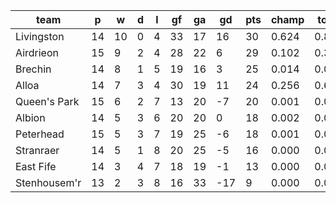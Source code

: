 |     team     | p  | w  | d | l | gf | ga | gd  | pts | champ | top2  | top3  | top4  |  5-7  | bot4  | bot3  | bot2  |
|--------------|----|----|---|---|----|----|-----|-----|-------|-------|-------|-------|-------|-------|-------|-------|
| Livingston   | 14 | 10 | 0 | 4 | 33 | 17 |  16 |  30 | 0.624 | 0.875 | 0.973 | 0.993 | 0.007 | 0.001 | 0.000 | 0.000|
| Airdrieon    | 15 |  9 | 2 | 4 | 28 | 22 |   6 |  29 | 0.102 | 0.339 | 0.726 | 0.893 | 0.101 | 0.019 | 0.006 | 0.002|
| Brechin      | 14 |  8 | 1 | 5 | 19 | 16 |   3 |  25 | 0.014 | 0.077 | 0.240 | 0.557 | 0.386 | 0.127 | 0.057 | 0.021|
| Alloa        | 14 |  7 | 3 | 4 | 30 | 19 |  11 |  24 | 0.256 | 0.677 | 0.888 | 0.965 | 0.034 | 0.003 | 0.001 | 0.000|
| Queen's Park | 15 |  6 | 2 | 7 | 13 | 20 |  -7 |  20 | 0.001 | 0.007 | 0.034 | 0.120 | 0.536 | 0.540 | 0.344 | 0.158|
| Albion       | 14 |  5 | 3 | 6 | 20 | 20 |   0 |  18 | 0.002 | 0.015 | 0.074 | 0.228 | 0.553 | 0.370 | 0.219 | 0.091|
| Peterhead    | 15 |  5 | 3 | 7 | 19 | 25 |  -6 |  18 | 0.001 | 0.006 | 0.034 | 0.118 | 0.535 | 0.539 | 0.348 | 0.167|
| Stranraer    | 14 |  5 | 1 | 8 | 20 | 25 |  -5 |  16 | 0.000 | 0.002 | 0.017 | 0.065 | 0.416 | 0.703 | 0.520 | 0.307|
| East Fife    | 14 |  3 | 4 | 7 | 18 | 19 |  -1 |  13 | 0.000 | 0.002 | 0.014 | 0.062 | 0.410 | 0.707 | 0.529 | 0.313|
| Stenhousem'r | 13 |  2 | 3 | 8 | 16 | 33 | -17 |   9 | 0.000 | 0.000 | 0.000 | 0.000 | 0.023 | 0.991 | 0.977 | 0.940|
